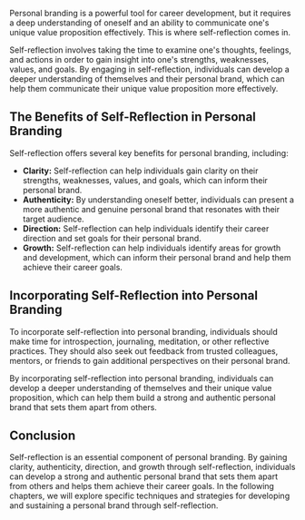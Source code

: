
Personal branding is a powerful tool for career development, but it requires a deep understanding of oneself and an ability to communicate one's unique value proposition effectively. This is where self-reflection comes in.

Self-reflection involves taking the time to examine one's thoughts, feelings, and actions in order to gain insight into one's strengths, weaknesses, values, and goals. By engaging in self-reflection, individuals can develop a deeper understanding of themselves and their personal brand, which can help them communicate their unique value proposition more effectively.

The Benefits of Self-Reflection in Personal Branding
----------------------------------------------------

Self-reflection offers several key benefits for personal branding, including:

* **Clarity:** Self-reflection can help individuals gain clarity on their strengths, weaknesses, values, and goals, which can inform their personal brand.
* **Authenticity:** By understanding oneself better, individuals can present a more authentic and genuine personal brand that resonates with their target audience.
* **Direction:** Self-reflection can help individuals identify their career direction and set goals for their personal brand.
* **Growth:** Self-reflection can help individuals identify areas for growth and development, which can inform their personal brand and help them achieve their career goals.

Incorporating Self-Reflection into Personal Branding
----------------------------------------------------

To incorporate self-reflection into personal branding, individuals should make time for introspection, journaling, meditation, or other reflective practices. They should also seek out feedback from trusted colleagues, mentors, or friends to gain additional perspectives on their personal brand.

By incorporating self-reflection into personal branding, individuals can develop a deeper understanding of themselves and their unique value proposition, which can help them build a strong and authentic personal brand that sets them apart from others.

Conclusion
----------

Self-reflection is an essential component of personal branding. By gaining clarity, authenticity, direction, and growth through self-reflection, individuals can develop a strong and authentic personal brand that sets them apart from others and helps them achieve their career goals. In the following chapters, we will explore specific techniques and strategies for developing and sustaining a personal brand through self-reflection.

